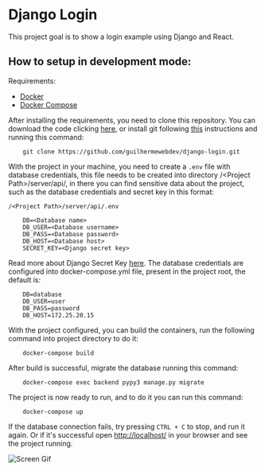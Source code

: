# Django Login
This project goal is to show a login example using Django and React.

## How to setup in development mode:
Requirements:  
- [Docker](https://docs.docker.com/get-docker/)
- [Docker Compose](https://docs.docker.com/compose/install/)

After installing the requirements, you need to clone this repository. You can download the code clicking [here](https://github.com/guilhermewebdev/django-login/archive/master.zip), or install git following [this](https://git-scm.com/book/en/v2/Getting-Started-Installing-Git) instructions and running this command:   

```
    git clone https://github.com/guilhermewebdev/django-login.git
```

With the project in your machine, you need to create a `.env` file with database credentials, this file needs to be created into directory /\<Project Path\>/server/api/, in there you can find sensitive data about the project, such as the database credentials and secret key in this format:

```
/<Project Path>/server/api/.env

    DB=<Database name>
    DB_USER=<Database username>
    DB_PASS=<Database password>
    DB_HOST=<Database host>
    SECRET_KEY=<Django secret key>
```

Read more about Django Secret Key [here](https://docs.djangoproject.com/en/2.2/ref/settings/#std:setting-SECRET_KEY). The database credentials are configured into docker-compose.yml file, present in the project root, the default is:

```
    DB=database
    DB_USER=user
    DB_PASS=password
    DB_HOST=172.25.20.15
```

With the project configured, you can build the containers, run the following command into project directory to do it:

```
    docker-compose build
```

After build is successful, migrate the database running this command:

```
    docker-compose exec backend pypy3 manage.py migrate
```

The project is now ready to run, and to do it you can run this command:

```
    docker-compose up
```

If the database connection fails, try pressing `CTRL + C` to stop, and run it again. Or if it's successful open <a href='http://localhost/' target='_blank'>http://localhost/</a> in your browser and see the project running.

![Screen Gif](screen-gif.gif)